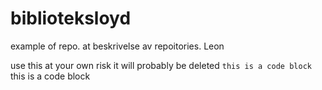 # biblioteksloyd
example of repo. at beskrivelse av repoitories. Leon

use this at your own risk
it will probably be deleted
`this is a code block
`this is a code block
